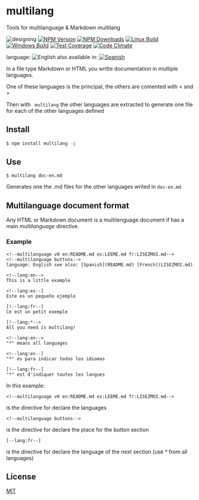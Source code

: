 <!--multilang v0 en:README.md es:LEEME.md -->
# multilang
<!--lang:en-->
Tools for multilanguage &amp; Markdown multilang
<!--lang:es--]
Herramientas multilenguaje (primeramente para Markdown)
[!--lang:*-->

![designing](https://img.shields.io/badge/stability-desgining-red.svg)
[![NPM Version][npm-image]][npm-url]
[![NPM Downloads][downloads-image]][downloads-url]
[![Linux Build][travis-image]][travis-url]
[![Windows Build][appveyor-image]][appveyor-url]
[![Test Coverage][coveralls-image]][coveralls-url]
[![Code Climate][climate-image]][climate-url]
<!--multilang buttons -->
language: ![English](https://github.com/codenautas/multilang/blob/master/img/lang-en.png)
also available in:
[![Spanish](https://github.com/codenautas/multilang/blob/master/img/lang-es.png)](LEEME.md)

<!--lang:en-->
In a file type Markdown or HTML you writte documentation in multiple languages.

One of these languages ​​is the principal, the others are comented with &lt; and &gt;

Then with ` multilang` the other languages ​​are extracted to generate one file for each of the other languages ​​defined

<!--lang:es--]
En un archivo tipo Markdown o html se escribe documentación en varios idiomas. 

Uno de esos lenguajes es el principal, los otros están comentados con &lt;!-- y --&gt;

Luego con `multilang` se extraen los otros lenguajes generando un archivo para cada uno de los otros lenguajes definidos

<!--lang:en-->
## Install
<!--lang:es--]
## Instalación
[!--lang:*-->

```sh
$ npm install multilang -g
```
<!--lang:en-->
## Use

<!--lang:es--]
## Uso

[!--lang:*-->

```
$ multilang doc-en.md
```

<!--lang:en-->
Generates one the .md files for the other languages writed in `doc-en.md`
<!--lang:es--]
Genera los archivos especificados en la cabecera del archivo para los idiomas secundarios.

[!--lang:en-->
## Multilanguage document format

Any HTML or Markdown document is a multilenguage document if has a main *multilanguage* directive. 

### Example

<!--lang:es--]
## Formato del documento multilenguaje

Un documento multilenguaje es un documento HTML o Markdown escrito en un idioma principal,
que contiene dentro del mismo documento la traducción a uno o varios idiomas secundarios. 

### Ejemplo

[!--lang:*-->

```
<!--multilanguage v0 en:README.md es:LEEME.md fr:LISEZMOI.md-->
<!--multilanguage buttons-->
language: English see also: [Spanish](README.md) [French](LISEZMOI.md)

<!--lang:en-->
This is a little example

<!--lang:es--]
Este es un pequeño ejemplo

[!--lang:fr--]
Ce est un petit exemple

[!--lang:*-->
All you need is multilang!

<!--lang:en-->
"*" means all languages

<!--lang:es--]
"*" es para indicar todos los idiomas

[!--lang:fr--]
"*" est d'indiquer toutes les langues
```

<!--lang:en-->

In this example:

<!--lang:es--]

El documento tiene en algún lugar un renglón con la directiva multilenguaje. Ejemplo:

[!--lang:*-->

```
<!--multilanguage v0 en:README.md es:LEEME.md fr:LISEZMOI.md-->
```

<!--lang:es-->
is the directive for declare the languages

<!--lang:es--]

 * *v0* es la versión del formato multilenguaje, 
 * *en* es el lenguaje principal [ISO 639-1](http://es.wikipedia.org/wiki/ISO_639-1), en este caso inglés
 * *README.md* es el nombre del archvio principal, el que contiene el documento que se está procesando
 * *es* y *fr* son los lenguajes secundarios (español y francés)
 * *LEEME.md* es el nombre del documento en español 
 * *LISEZMOID.md* es el nombre del documento en francés
 
El siguiente renglón después de la directiva multilenguaje es la directiva que indica 
la presencia de los links a los otros documentos. Tiene el siguiente formato

[!--lang:*-->

```
<!--multilanguage buttons-->
```

<!--lang:es-->
is the directive for declare the place for the button section

<!--lang:es--]

Lo siguientes renlgones son los botones y links a los otros lenguajes. 

Las directivas terminan con un renglón en blanco. 

El resto del documento tiene el texto en los distintos idiomas, 
intercalando los idiomas en el orden en que están definidos en la directiva multilenguaje. 

Las secciones o subsecciones donde se cambia de idioma están señaladas con la directiva

[!--lang:*-->

```
[--lang:fr--]
```

<!--lang:es-->
is the directive for declare the language of the next section (use * from all languages)

<!--lang:es--]

 * *fr* en este ejemplo es indica que los renglones siguientes están escritos en francés
 * las secciones pueden empezar o terminar con [ o < y > o ]

Cuando una parte del texto sea para todos los idiomas se puede poner un asterisco "*" en vez del código de idioma.

Cuando empiece la sección del idioma principal en vez de un corchete "]" la directiva cierra con un signo de mayor ">";
así se cierra el comentario HTML. Cuando termina la sección del idioma principal el siguiente indicador de idioma comienza con 
un signo de menor "<" en vez de un corchete "[" para que empiece un nuevo cometario HTML 
y no se visualice el texto en los idiomas secundarios. 

[!--lang:*-->


## License

[MIT](LICENSE)

[npm-image]: https://img.shields.io/npm/v/multilang.svg?style=flat
[npm-url]: https://npmjs.org/package/multilang
[travis-image]: https://img.shields.io/travis/codenautas/multilang/master.svg?label=linux&style=flat
[travis-url]: https://travis-ci.org/codenautas/multilang
[appveyor-image]: https://img.shields.io/appveyor/ci/emilioplatzer/multilang/master.svg?label=windows&style=flat
[appveyor-url]: https://ci.appveyor.com/project/emilioplatzer/multilang
[coveralls-image]: https://img.shields.io/coveralls/codenautas/multilang/master.svg?style=flat
[coveralls-url]: https://coveralls.io/r/codenautas/multilang
[downloads-image]: https://img.shields.io/npm/dm/multilang.svg?style=flat
[downloads-url]: https://npmjs.org/package/multilang
[climate-image]: https://codeclimate.com/github/codenautas/multilang/badges/gpa.svg
[climate-url]: https://codeclimate.com/github/codenautas/multilang
